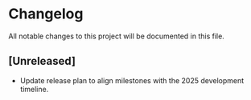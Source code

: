# Changelog

All notable changes to this project will be documented in this file.

## [Unreleased]
- Update release plan to align milestones with the 2025 development timeline.

